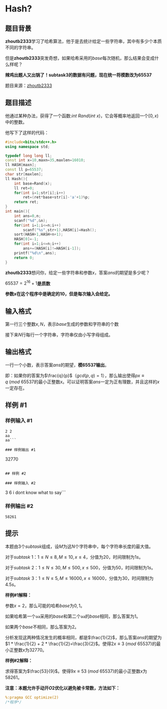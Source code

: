 # Hash?

## 题目背景

**zhoutb2333**学习了哈希算法，他于是去统计给定一些字符串，其中有多少个本质不同的字符串。


但是**zhoutb2333**突发奇想，如果哈希采用的$base$每次随机，那么结果会变成什么样呢？

**辣鸡出题人又出锅了！subtask3的数据有问题，现在统一将模数改为65537**

题目来源：[zhoutb2333](https://www.luogu.org/space/show?uid=31564)

## 题目描述

他通过某种办法，获得了一个函数:$int \ Rand(int  \ x)$，它会等概率地返回一个$[0,x)$中的整数。

他写下了这样的代码：
``` cpp
#include<bits/stdc++.h>
using namespace std;

typedef long long ll;
const int x=10,maxn=35,maxlen=16010;
ll HASH[maxn];
const ll p=65537;
char str[maxlen];
ll Hash(){
    int base=Rand(x);
    ll ret=0;
    for(int i=1;str[i];i++)
        ret=(ret*base+str[i]-'a'+1)%p;
    return ret;
}
int main(){
    int ans=0,n;
    scanf("%d",&n);
    for(int i=1;i<=n;i++)
        scanf("%s",str+1),HASH[i]=Hash();
    sort(HASH+1,HASH+n+1);
    HASH[0]=-1;
    for(int i=1;i<=n;i++)
        ans+=(HASH[i]!=HASH[i-1]);
    printf("%d\n",ans);
    return 0;
}
```
**zhoutb2333**想问你，给定一些字符串和参数$x$，答案$ans$的期望是多少呢？

$65537= 2^{16}+1$**是质数**

**参数$x$在这个程序中是确定的$10$，但是每次输入会给定。**

## 输入格式

第一行三个整数$x,N$，表示$base$生成的参数和字符串的个数

接下来$N$行每行一个字符串，字符串仅由小写字母组成。

## 输出格式

一行一个小数，表示答案$ans$的期望，**模$65537$输出**。

即：如果你的答案为$\frac{q}{p}$（$gcd(p,q)=1$），那么输出使得$px \equiv q \ (mod \ 65537$的最小正整数$x$。可以证明答案$ans$一定为正有理数，并且这样的$x$一定存在。

## 样例 #1

### 样例输入 #1
```
2 2
aa
aa```

### 样例输出 #1

```
32770
```

## 样例 #2

### 样例输入 #2
```
3 6
i
dont
know
what
to
say```

### 样例输出 #2

```
58261
```

## 提示

本题由$3$个$subtask$组成，设$M$为这$N$个字符串中，每个字符串长度的最大值。

对于$subtask \ 1$：$1 \le N \le 8 , M \le 10,x \le 4$，分值为$20$，时间限制为$1s$。

对于$subtask \ 2$：$1 \le N \le 30 , M \le 500,x \le 500$，分值为$50$，时间限制为$1s$。

对于$subtask \ 3$：$1 \le N \le 5 , M \le 16000,x \le 16000$，分值为$30$，时间限制为$4.5s$。

**样例#1解释：**

参数$x=2$，那么可能的哈希$base$为$0,1$。

如果哈希第一个`aa`采用的$base$和第二个`aa`的$base$相同，那么答案为$1$。

如果两个$base$不相同，那么答案为$2$。

分析发现这两种情况发生的概率相同，都是$\frac{1}{2}$，那么答案$ans$的期望为$1 * \frac{1}{2} + 2 * \frac{1}{2}=\frac{3}{2}$。使得$2x \equiv 3 \ (mod \ 65537)$的最小正整数$x$为$32770$。

**样例#2解释：**

求得答案为$\frac{53}{9}$。使得$9x \equiv 53 \ (mod \ 65537)$的最小正整数$x$为$58261$。

**注意：本题允许手动开$O2$优化以避免被卡常数，方法如下：**
``` cpp
%:pragma GCC optimize(2)
/*程序*/
```
